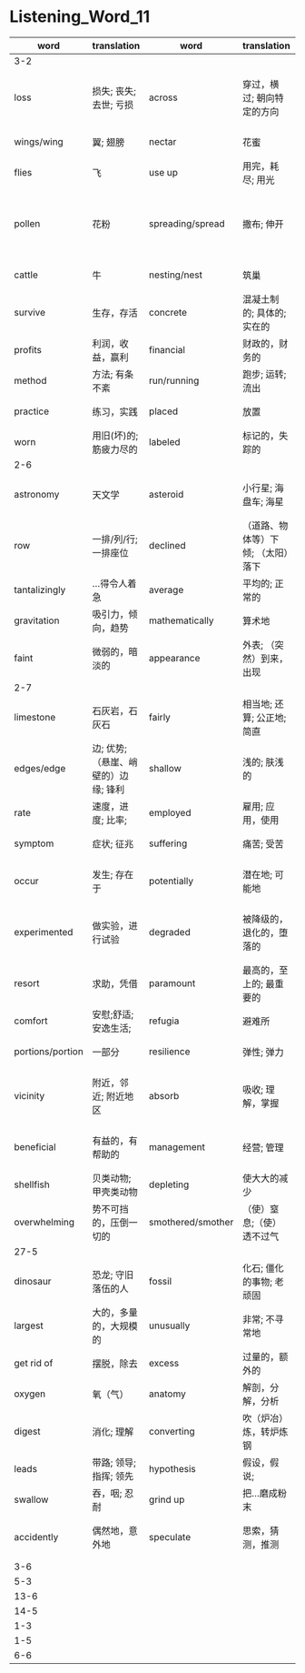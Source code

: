 # Listening_Word_11

| word        | translation                      | word            | translation                     | word        | translation              | word        | translation            |
| ----------- | -------------------------------- | --------------- | ------------------------------- | ----------- | ------------------------ | ----------- | ---------------------- |
|3-2|
|loss|损失; 丧失; 去世; 亏损|across|穿过，横过; 朝向特定的方向|use|使用，利用|beats/beat|（心脏等）跳动,（风、雨等）吹打|
|wings/wing|翼; 翅膀|nectar|花蜜|insect|昆虫|efficient|效率高的; 有能力的|
|flies|飞|use up|用完，耗尽; 用光|opposite|对面的; 截然相反的|pollinated/pollinate|给…传授花粉|
|pollen|花粉|spreading/spread|撒布; 伸开|cease|停止; 终止|routes/route|路（公共汽车和列车等的）常规路线; 途径; 渠道|
|cattle|牛|nesting/nest|筑巢|pose|姿势; 装腔作势|threat|威胁; 征兆|
|survive|生存，存活|concrete|混凝土制的; 具体的; 实在的|tourism|旅游业|visitor|访问者; 参观者|
|profits|利润，收益，赢利|financial|财政的，财务的|reward|报酬; 奖励|decline|下降，减少; 衰落|
|method|方法; 有条不紊|run/running|跑步; 运转; 流出|allows|允许|tracks|跟踪，小路|
|practice|练习，实践|placed|放置|legs|木头支架; 腿|extremely|极端地; 非常|
|worn|用旧(坏)的; 筋疲力尽的|labeled|标记的，失踪的|reach|到达; 实现；联系|destination|作为目的地的|
|2-6|
|astronomy|天文学|asteroid|小行星; 海盘车; 海星|belt|腰带; 传送带; 地带|multiplying|（使）相乘; （使）增加|
|row|一排/列/行; 一排座位|declined|（道路、物体等）下倾; （太阳）落下|astronomical|天文学的; 极其巨大的|units|单位|
|tantalizingly|…得令人着急|average|平均的; 正常的|skip|跳; 不参加|pattern|模式; 范例; 图案|
|gravitation|吸引力，倾向，趋势|mathematically|算术地|spot|地点; 斑点|validity|有效，合法性|
|faint|微弱的，暗淡的|appearance|外表; （突然）到来，出现|form|类型; 形态，外形|
|2-7|
|limestone|石灰岩，石灰石|fairly|相当地; 还算; 公正地; 简直|skeletons|骨架|prominent|突出的，杰出的; 突起的; 著名的|
|edges/edge|边; 优势; （悬崖、峭壁的）边缘; 锋利|shallow|浅的; 肤浅的|declining|倾斜的，衰退中的|alarming|使人害怕的，扰乱人心的|
|rate|速度，进度; 比率;|employed|雇用; 应用，使用|assuring|使相信，使确信|in depth|深入地，全面地|
|symptom|症状; 征兆|suffering|痛苦; 受苦|degree|级别; 程度; 度|monitoring|监视; 控制; 监测|
|occur|发生; 存在于|potentially|潜在地; 可能地|mitigate|使缓和，使减轻; 使平|effect|影响; 效果;使发生，引起|
|experimented|做实验，进行试验|degraded|被降级的，退化的，堕落的|regenerate|回收（废热，废料等）; 使再生; 革新|reestablish|重建，使复原，使复位|
|resort|求助，凭借|paramount|最高的，至上的; 最重要的|method|方法; 有条不紊|devising|计划; 设计; 发明|
|comfort|安慰;舒适; 安逸生活;|refugia|避难所|pocket|衣袋; 小容器|remain|保持不变; 继续存在|
|portions/portion|一部分|resilience|弹性; 弹力|concentration|全神贯注; 浓度; 专注|sustain|维持; 支撑，支持;|
|vicinity|附近，邻近; 附近地区|absorb|吸收; 理解，掌握|trap|陷阱/夹子;使陷入困境; 设陷阱捕捉|sediments|沉淀物|
|beneficial|有益的，有帮助的|management|经营; 管理|strategy|策略; 部署|disruptive|引起混乱的; 破坏性的|
|shellfish|贝类动物; 甲壳类动物|depleting|使大大的减少|threat|威胁; 征兆|prevent|阻碍; 预防|
|overwhelming|势不可挡的，压倒一切的|smothered/smother|（使）窒息;（使）透不过气|algae|水藻; [植] 藻类|
|27-5|
|dinosaur|恐龙; 守旧落伍的人|fossil|化石; 僵化的事物; 老顽固|illustrate|说明; 插图于|impression|印象; 影响; 印象画|
|largest|大的，多量的，大规模的|unusually|非常; 不寻常地|eat up|吃光; 耗尽|birth|出生，分娩|
|get rid of|摆脱，除去|excess|过量的，额外的|allowed/allow|允许; 承认; 酌增|thrive|兴盛，兴隆|
|oxygen|氧（气）|anatomy|解剖，分解，分析|enormous|巨大的; 极大的|stomach|腹部; 胃|
|digest|消化; 理解|converting|吹（炉冶）炼，转炉炼钢|constantly|不断地，时常地|comparison|比较，对照; 比喻|
|leads|带路; 领导; 指挥; 领先|hypothesis|假设，假说;|chew|咀嚼，嚼碎|muscles|肌肉|
|swallow|吞，咽; 忍耐|grind up|把…磨成粉末|smashing|极好的; 粉碎的|gastrolith|胃石|
|accidently|偶然地，意外地|speculate|思索，猜测，推测|original|最初的; 独创的; 原作的|
|3-6|
|5-3|
|13-6|
|14-5|
|1-3|
|1-5|
|6-6|